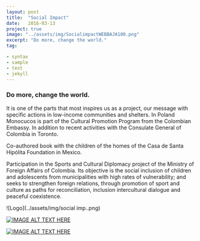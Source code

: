 ```yaml
---
layout: post
title:  "Social Impact"
date:   2016-03-13
project: true
image: "../assets/img/SocialimpactWEBBAJA100.png"
excerpt: "Do more, change the world."
tag:

- syntax
- sample
- test
- jekyll
---
```


### Do more, change the world. 
It is one of the parts that most inspires us as a project, our message with specific actions in low-income communities and shelters.
In Poland Monocucos is part of the Cultural Promotion Program from the Colombian Embassy. In addition to recent activities with the Consulate General of Colombia in Toronto.

Co-authored book with the children of the homes of the Casa de Santa Hipólita Foundation in Mexico.

Participation in the Sports and Cultural Diplomacy project of the Ministry of Foreign Affairs of Colombia.
Its objective is the social inclusion of children and adolescents from municipalities with high rates of vulnerability; and seeks to strengthen foreign relations, through promotion of sport and culture as paths for reconciliation, inclusion intercultural dialogue and peaceful coexistence.

![Logo](../assets/img/social imp..png)

[![IMAGE ALT TEXT HERE](https://img.youtube.com/vi/aZwHni_mAnk/0.jpg)](https://www.youtube.com/watch?v=aZwHni_mAnk)

[![IMAGE ALT TEXT HERE](https://img.youtube.com/vi/kHzaMROIt6I/0.jpg)](https://www.youtube.com/watch?v=kHzaMROIt6I)


